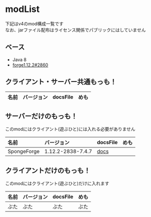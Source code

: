 # modList

下記はv4のmod構成一覧です<br>
なお、jarファイル配布はライセンス関係でパブリックにはしていません

## ベース

- Java 8
- [forge1.12.2#2860](https://files.minecraftforge.net/net/minecraftforge/forge/index_1.12.2.html)
## クライアント・サーバー共通もっも！

|名前|バージョン|docsFile|めも|
|:---|:---|:---|:---|

## サーバーだけのもっも！

このmodにはクライアント(遊ぶひと)には入れる必要がありません

|名前|バージョン|docsFile|めも|
|:---|:---|:---|:---|
|SpongeForge|1.12.2-2838-7.4.7|[docs](/docs/mods/SpongeForge.md)| |

## クライアントだけのもっも！

このmodにはクライアント(遊ぶひと)だけに入れます

|名前|バージョン|docsFile|めも|
|:---|:---|:---|:---|
|ぶた|ぶた|ぶた|ぶた|
